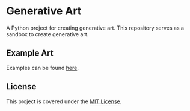 # Generative Art
A Python project for creating generative art. This repository serves as a sandbox to create generative art.

## Example Art
Examples can be found [here](images/).

## License
This project is covered under the [MIT License](LICENSE).

